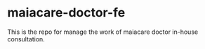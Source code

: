 # maiacare-doctor-fe
This is the repo for manage the work of maiacare doctor in-house consultation.
   

   



